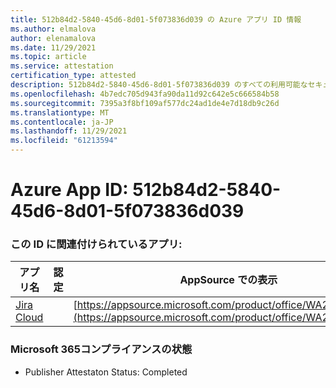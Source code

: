 ```yaml
---
title: 512b84d2-5840-45d6-8d01-5f073836d039 の Azure アプリ ID 情報
ms.author: elmalova
author: elenamalova
ms.date: 11/29/2021
ms.topic: article
ms.service: attestation
certification_type: attested
description: 512b84d2-5840-45d6-8d01-5f073836d039 のすべての利用可能なセキュリティおよびコンプライアンス情報。
ms.openlocfilehash: 4b7edc705d943fa90da11d92c642e5c666584b58
ms.sourcegitcommit: 7395a3f8bf109af577dc24ad1de4e7d18db9c26d
ms.translationtype: MT
ms.contentlocale: ja-JP
ms.lasthandoff: 11/29/2021
ms.locfileid: "61213594"
---
```

# <a name="azure-app-id-512b84d2-5840-45d6-8d01-5f073836d039"></a>Azure App ID: 512b84d2-5840-45d6-8d01-5f073836d039


### <a name="apps-associated-with-this-id"></a>この ID に関連付けられているアプリ:
| **アプリ名** | **認定** | **AppSource での表示** |
|--------------|---------------|-----------------------|
| [Jira Cloud](https://docs.microsoft.com/microsoft-365-app-certification/forward/WA200002140) |  | [https://appsource.microsoft.com/product/office/WA200002140](https://appsource.microsoft.com/product/office/WA200002140) |

### <a name="microsoft-365-app-compliance-status"></a>Microsoft 365コンプライアンスの状態
- Publisher Attestaton Status: Completed

